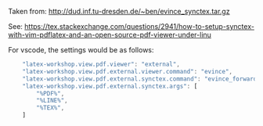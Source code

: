 Taken from:
http://dud.inf.tu-dresden.de/~ben/evince_synctex.tar.gz

See:
https://tex.stackexchange.com/questions/2941/how-to-setup-synctex-with-vim-pdflatex-and-an-open-source-pdf-viewer-under-linu


For vscode, the settings would be as follows:
```typescript
    "latex-workshop.view.pdf.viewer": "external",
    "latex-workshop.view.pdf.external.viewer.command": "evince",
    "latex-workshop.view.pdf.external.synctex.command": "evince_forward_search",
    "latex-workshop.view.pdf.external.synctex.args": [
        "%PDF%",
        "%LINE%",
        "%TEX%",
    ]
```
